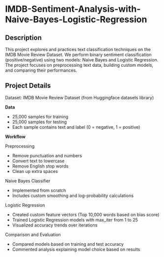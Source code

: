 # IMDB-Sentiment-Analysis-with-Naive-Bayes-Logistic-Regression

## Description
This project explores and practices text classification techniques on the IMDB Movie Review Dataset.
We perform binary sentiment classification (positive/negative) using two models: Naive Bayes and Logistic Regression.
The project focuses on preprocessing text data, building custom models, and comparing their performances.

## Project Details
Dataset: IMDB Movie Review Dataset (from Huggingface datasets library)

**Data**
- 25,000 samples for training
- 25,000 samples for testing
- Each sample contains text and label (0 = negative, 1 = positive)

**Workflow**

Preprocessing
- Remove punctuation and numbers
- Convert text to lowercase
- Remove English stop words
- Clean up extra spaces

Naive Bayes Classifier
- Implemented from scratch
- Includes custom smoothing and log-probability calculations

Logistic Regression
- Created custom feature vectors (Top 10,000 words based on bias score)
- Trained Logistic Regression models with max_iter from 1 to 25
- Visualized accuracy trends over iterations

Comparison and Evaluation
- Compared models based on training and test accuracy
- Commented analysis explaining model choice based on results


